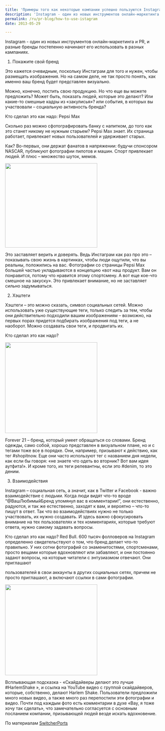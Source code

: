 ```yaml
---
title: 'Примеры того как некоторые компании успешно пользуются Instagram'
description: 'Instagram - один из новых инструментов онлайн-маркетинга и PR, и разные бренды постепенно начинают его использовать в разных кампаниях. 1. Покажите свой бренд'
permalink: /ru/pr-blog/how-to-use-istagram
date: 2013-05-29

---
```


Instagram - один из новых инструментов онлайн-маркетинга и PR, и разные бренды постепенно начинают его использовать в разных кампаниях.

1. Покажите свой бренд

Это кажется очевидным, поскольку Инстаграм для того и нужен, чтобы размещать изображения.  Но на самом деле, не так просто понять, как именно ваш бренд будет представлен визуально.

Можно, конечно, постить свою продукцию. Но что еще вы можете предложить? Может быть, показать людей, которые это делают? Или какие-то смешные кадры из «закулисья»? или события, в которых вы участвовали – социальную активность бренда?

Кто сделал это как надо: Pepsi Max

Сколько раз можно сфотографировать банку с напитком, до того как это станет никому не нужным старьем? Pepsi Max знает.  Их страница работает, привлекает новых пользователей и удерживает старых.

Как? Во-первых, они держат фанатов в напряжении: будучи спонсором NASCAR, публикуют фотографии пилотов и машин. Спорт привлекает людей. И плюс – множество шуток, мемов.

<img src="{{ site.assets }}/upload/capture-20130328-131405-300x274.png" alt="" class="post__img" width="300" height="274">

Это заставляет верить и доверять. Ведь Инстаграм как раз про это – показывать свою жизнь в картинках, чтобы люди ощутили, что вы реальны, положились на вас. Фотографии со страницы Pepsi Max большей частью укладываются в концепцию «вот наш продукт. Вам он понравится, потому что нравится этому спортсмену. А вот еще кое-что смешное на закуску». Это привлекает внимание, но не заставляет сильно задумываться.

2. Хэштеги

Хэштеги – это можно сказать, символ социальных сетей. Можно использовать уже существующие теги, только следить за тем, чтобы они действительно подходили вашим изображениям – возможно, на первых порах придется подбирать изображения под теги, а не наоборот. Можно создавать свои теги, и продвигать их.

Кто сделал это как надо?

<img src="{{ site.assets }}/upload/capture-20130328-132936-300x295.png" alt="" class="post__img" width="300" height="295">

Forever 21 – бренд, который умеет обращаться со словами. Бренд одежды, само собой, хорошо представлен в визуальном плане, но и с тегами тоже все в порядке. Они, например, призывают к действию, как тег #shopitnow. Еще они часто используют тег с названием дня недели, как если бы говоря: «не знаете что одеть во вторник? Вот вам идея аутфита!». И кроме того, их теги релевантны, если это #denim, то это деним.

3. Взаимодействия

Instagram – социальная сеть, а значит, как в Twitter и Facebook  - важно взаимодействие с людьми. Когда люди видят что-то вроде “@ВашЛюбимыйБренд упомянул вас в комментарии!”, они естественно, радуются, и так же естественно, заходят к вам, и вероятно – что-то пишут в ответ. Так что во взаимодействиях нужно не только участвовать, их нужно создавать. И здесь важно сфокусировать внимание на тех пользователях и тех комментариях, которые требуют ответа, нужно самому задавать вопросы.

Кто сделал это как надо? Red Bull. 600 тысяч фолловеров на Instagram  определенно свидетельствуют о том, что бренд делает что-то правильно. У них сотни фотографий со знаменитостями, спортсменами, просто вещами которые вдохновляют или забавляют, и они постоянно задают вопросы, на которые читатели с энтузиазмом отвечают. Они приглашают

пользователей в свои аккаунты в других социальных сетях, причем не просто приглашают, а включают ссылки в сами фотографии.

<img src="{{ site.assets }}/upload/capture-20130328-133612-300x295.png" alt="" class="post__img" width="300" height="295">

Всплывающая подсказка  - «Скайдайверы делают это лучше #HarlemShake », и ссылка на YouTube видео с группой скайдайверов, которые, собственно, делают Harlem Shake.  Пользователи предложили много новых видео, а также много раз перепостили эти фотографии и видео. Почти под каждым фото есть комментарии в духе «Вау, я тоже хочу так сделать», что замечательно согласуется с основным посланием компании, призывающей людей везде искать вдохновение.

По материалам <a href="https://www.switchreports.com/3-important-things-to-remember-when-marketing-with-instagram/"> SwitcherPorts</a>

